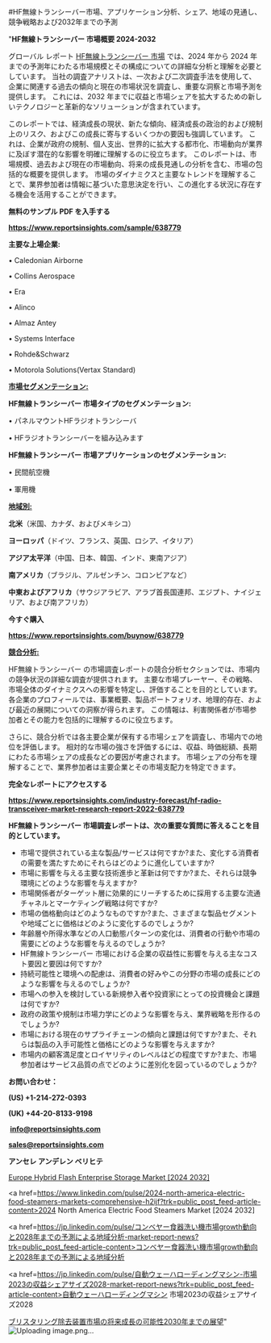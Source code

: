 #HF無線トランシーバー市場、アプリケーション分析、シェア、地域の見通し、競争戦略および2032年までの予測

"<strong>HF無線トランシーバー 市場概要 2024-2032</strong>

グローバル レポート <a href=https://www.reportsinsights.com/sample/638779>HF無線トランシーバー 市場</a> では、2024 年から 2024 年までの予測年にわたる市場規模とその構成についての詳細な分析と理解を必要としています。 当社の調査アナリストは、一次および二次調査手法を使用して、企業に関連する過去の傾向と現在の市場状況を調査し、重要な洞察と市場予測を提供します。 これには、2032 年までに収益と市場シェアを拡大​​するための新しいテクノロジーと革新的なソリューションが含まれています。

このレポートでは、経済成長の現状、新たな傾向、経済成長の政治的および規制上のリスク、およびこの成長に寄与するいくつかの要因も強調しています。 これは、企業が政府の規制、個人支出、世界的に拡大する都市化、市場動向が業界に及ぼす潜在的な影響を明確に理解するのに役立ちます。 このレポートは、市場規模、過去および現在の市場動向、将来の成長見通しの分析を含む、市場の包括的な概要を提供します。 市場のダイナミクスと主要なトレンドを理解することで、業界参加者は情報に基づいた意思決定を行い、この進化する状況に存在する機会を活用することができます。

<strong><b>無料のサンプル PDF を入手する</b></strong>

<a href=https://www.reportsinsights.com/sample/638779><strong><u>https://www.reportsinsights.com/sample/638779</u></strong></a>

<strong>主要な上場企業:</strong>

• Caledonian Airborne

• Collins Aerospace

• Era

• Alinco

• Almaz Antey

• Systems Interface

• Rohde&Schwarz

• Motorola Solutions(Vertax Standard)

<strong><u>市場セグメンテーション</u></strong><strong><u>:</u></strong>

<strong>HF無線トランシーバー 市場タイプのセグメンテーション:</strong>

• パネルマウントHFラジオトランシーバ

• HFラジオトランシーバーを組み込みます

<strong>HF無線トランシーバー 市場アプリケーションのセグメンテーション:</strong>

• 民間航空機

• 軍用機

<strong><u>地域別</u></strong><strong><u>:</u></strong>

<strong>北米</strong>（米国、カナダ、およびメキシコ）

<strong>ヨーロッパ</strong>（ドイツ、フランス、英国、ロシア、イタリア）

<strong>アジア太平洋</strong>（中国、日本、韓国、インド、東南アジア）

<strong>南アメリカ</strong>（ブラジル、アルゼンチン、コロンビアなど）

<strong>中東およびアフリカ</strong>（サウジアラビア、アラブ首長国連邦、エジプト、ナイジェリア、および南アフリカ）

<strong>今すぐ購入</strong>

<a href=https://www.reportsinsights.com/buynow/638779><strong><u>https://www.reportsinsights.com/buynow/638779</u></strong></a>

<strong><u>競合分析:</u></strong>

HF無線トランシーバー の市場調査レポートの競合分析セクションでは、市場内の競争状況の詳細な調査が提供されます。 主要な市場プレーヤー、その戦略、市場全体のダイナミクスへの影響を特定し、評価することを目的としています。 各企業のプロフィールでは、事業概要、製品ポートフォリオ、地理的存在、および最近の展開についての洞察が得られます。 この情報は、利害関係者が市場参加者とその能力を包括的に理解するのに役立ちます。

さらに、競合分析では各主要企業が保有する市場シェアを調査し、市場内での地位を評価します。 相対的な市場の強さを評価するには、収益、時価総額、長期にわたる市場シェアの成長などの要因が考慮されます。 市場シェアの分布を理解することで、業界参加者は主要企業とその市場支配力を特定できます。

<strong>完全なレポートにアクセスする</strong>

<a href=https://www.reportsinsights.com/industry-forecast/hf-radio-transceiver-market-research-report-2022-638779><strong><u><b>https://www.reportsinsights.com/industry-forecast/hf-radio-transceiver-market-research-report-2022-638779</b></u></strong></a>

<strong><b>HF無線トランシーバー 市場調査レポートは、次の重要な質問に答えることを目的としています。</b></strong>
<ul>
  <li>市場で提供されている主な製品/サービスは何ですか?また、変化する消費者の需要を満たすためにそれらはどのように進化していますか?</li>
  <li>市場に影響を与える主要な技術進歩と革新は何ですか?また、それらは競争環境にどのような影響を与えますか?</li>
  <li>市場関係者がターゲット層に効果的にリーチするために採用する主要な流通チャネルとマーケティング戦略は何ですか?</li>
  <li>市場の価格動向はどのようなものですか?また、さまざまな製品セグメントや地域ごとに価格はどのように変化するのでしょうか?</li>
  <li>年齢層や所得水準などの人口動態パターンの変化は、消費者の行動や市場の需要にどのような影響を与えるのでしょうか?</li>
  <li>HF無線トランシーバー 市場における企業の収益性に影響を与える主なコスト要因と要因は何ですか?</li>
  <li>持続可能性と環境への配慮は、消費者の好みやこの分野の市場の成長にどのような影響を与えるのでしょうか?</li>
  <li>市場への参入を検討している新規参入者や投資家にとっての投資機会と課題は何ですか?</li>
  <li>政府の政策や規制は市場力学にどのような影響を与え、業界戦略を形作るのでしょうか?</li>
  <li>市場における現在のサプライチェーンの傾向と課題は何ですか?また、それらは製品の入手可能性と価格にどのような影響を与えますか?</li>
  <li>市場内の顧客満足度とロイヤリティのレベルはどの程度ですか?また、市場参加者はサービス品質の点でどのように差別化を図っているのでしょうか?</li>
</ul>
<strong>お問い合わせ：</strong>

<strong>(US) +1-214-272-0393</strong>

<strong>(UK) +44-20-8133-9198</strong>

<strong> </strong><a href=info@reportsinsights.com><strong><u>info@reportsinsights.com</u></strong></a>

<a href=sales@reportsinsights.com><strong><u>sales@reportsinsights.com</u></strong></a>

<strong>アンセレ アンデレン ベリヒテ</strong>

<a href=https://www.linkedin.com/pulse/europe-hybrid-flash-enterprise-storage-market-latest-ujryf/>Europe Hybrid Flash Enterprise Storage Market [2024 2032]</a>

<a href=https://www.linkedin.com/pulse/2024-north-america-electric-food-steamers-markets-comprehensive-h2ijf?trk=public_post_feed-article-content>2024 North America Electric Food Steamers Market [2024 2032]</a>

<a href=https://jp.linkedin.com/pulse/コンベヤー食器洗い機市場growth動向と2028年までの予測による地域分析-market-report-news?trk=public_post_feed-article-content>コンベヤー食器洗い機市場growth動向と2028年までの予測による地域分析</a>

<a href=https://jp.linkedin.com/pulse/自動ウェーハローディングマシン-市場2023の収益シェアサイズ2028-market-report-news?trk=public_post_feed-article-content>自動ウェーハローディングマシン 市場2023の収益シェアサイズ2028</a>

<a href=https://www.linkedin.com/pulse/ブリスタリング除去装置市場の将来成長の可能性2030年までの展望-tribunal-analytics-360-e3izf/>ブリスタリング除去装置市場の将来成長の可能性2030年までの展望</a>"
![Uploading image.png…]()
